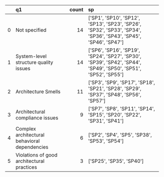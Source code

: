 |    | q1                                            |   count | sp                                                                                                              |
|---:|:----------------------------------------------|--------:|:----------------------------------------------------------------------------------------------------------------|
|  0 | Not specified                                 |      14 | ['SP1', 'SP10', 'SP12', 'SP13', 'SP23', 'SP26', 'SP32', 'SP33', 'SP34', 'SP36', 'SP43', 'SP45', 'SP46', 'SP47'] |
|  1 | System-level structure quality issues         |      14 | ['SP6', 'SP16', 'SP19', 'SP24', 'SP27', 'SP30', 'SP39', 'SP42', 'SP44', 'SP49', 'SP50', 'SP51', 'SP52', 'SP55'] |
|  2 | Architecture Smells                           |      11 | ['SP3', 'SP9', 'SP17', 'SP18', 'SP21', 'SP28', 'SP29', 'SP37', 'SP48', 'SP56', 'SP57']                          |
|  3 | Architectural compliance issues               |       9 | ['SP7', 'SP8', 'SP11', 'SP14', 'SP15', 'SP20', 'SP22', 'SP31', 'SP41']                                          |
|  4 | Complex architectural behavioral dependencies |       6 | ['SP2', 'SP4', 'SP5', 'SP38', 'SP53', 'SP54']                                                                   |
|  5 | Violations of good architectural practices    |       3 | ['SP25', 'SP35', 'SP40']                                                                                        |